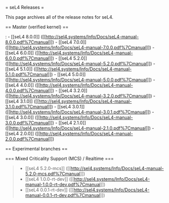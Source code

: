 = seL4 Releases =

This page archives all of the release notes for seL4.

== Master (verified kernel) ==

:   -   \[\[seL4 8.0.0\]\]
        (\[\[<http://sel4.systems/Info/Docs/seL4-manual-8.0.0.pdf%7Cmanual>\]\])
    -   \[\[seL4 7.0.0\]\]
        (\[\[<http://sel4.systems/Info/Docs/seL4-manual-7.0.0.pdf%7Cmanual>\]\])
    -   \[\[seL4 6.0.0\]\]
        (\[\[<http://sel4.systems/Info/Docs/seL4-manual-6.0.0.pdf%7Cmanual>\]\])
    -   \[\[seL4 5.2.0\]\]
        (\[\[<http://sel4.systems/Info/Docs/seL4-manual-5.2.0.pdf%7Cmanual>\]\])
    -   \[\[seL4 5.1.0\]\]
        (\[\[<http://sel4.systems/Info/Docs/seL4-manual-5.1.0.pdf%7Cmanual>\]\])
    -   \[\[seL4 5.0.0\]\]
        (\[\[<http://sel4.systems/Info/Docs/seL4-manual-5.0.0.pdf%7Cmanual>\]\])
    -   \[\[seL4 4.0.0\]\]
        (\[\[<http://sel4.systems/Info/Docs/seL4-manual-4.0.0.pdf%7Cmanual>\]\])
    -   \[\[seL4 3.2.0\]\]
        (\[\[<http://sel4.systems/Info/Docs/seL4-manual-3.2.0.pdf%7Cmanual>\]\])
    -   \[\[seL4 3.1.0\]\]
        (\[\[<http://sel4.systems/Info/Docs/seL4-manual-3.1.0.pdf%7Cmanual>\]\])
    -   \[\[seL4 3.0.1\]\]
        (\[\[<http://sel4.systems/Info/Docs/seL4-manual-3.0.1.pdf%7Cmanual>\]\])
    -   \[\[seL4 3.0.0\]\]
        (\[\[<http://sel4.systems/Info/Docs/seL4-manual-3.0.0.pdf%7Cmanual>\]\])
    -   \[\[seL4 2.1.0\]\]
        (\[\[<http://sel4.systems/Info/Docs/seL4-manual-2.1.0.pdf%7Cmanual>\]\])
    -   \[\[seL4 2.0.0\]\]
        (\[\[<http://sel4.systems/Info/Docs/seL4-manual-2.0.0.pdf%7Cmanual>\]\])

== Experimental branches ==

=== Mixed Criticality Support (MCS) / Realtime ===

> -   \[\[seL4 5.2.0-mcs\]\]
>     (\[\[<http://sel4.systems/Info/Docs/seL4-manual-5.2.0-mcs.pdf%7Cmanual>\]\])
> -   \[\[seL4 1.0.0-rt-dev\]\]
>     (\[\[<http://sel4.systems/Info/Docs/seL4-manual-1.0.0-rt-dev.pdf%7Cmanual>\]\])
> -   \[\[seL4 0.0.1-rt-dev\]\]
>     (\[\[<http://sel4.systems/Info/Docs/seL4-manual-0.0.1-rt-dev.pdf%7Cmanual>\]\])

